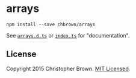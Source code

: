 # arrays

    npm install --save chbrown/arrays

See [`arrays.d.ts`](arrays.d.ts) or [`index.ts`](index.ts) for "documentation".


## License

Copyright 2015 Christopher Brown. [MIT Licensed](http://chbrown.github.io/licenses/MIT/#2015).

